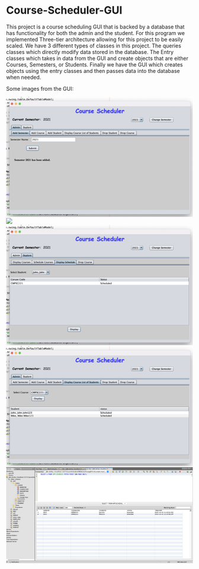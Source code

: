 # Course-Scheduler-GUI
This project is a course scheduling GUI that is backed by a database that has functionality for both the admin and the student. For this program we implemented Three-tier architecture allowing for this project to be easily scaled. We have 3 different types of classes in this project. The queries classes which directly modify data stored in the database. The Entry classes which takes in data from the GUI and create objects that are either Courses, Semesters, or Students. Finally we have the GUI which creates objects using the entry classes and then passes data into the database when needed.

Some images from the GUI:



<img src = "Screenshots/AddingSemester.png" width = 700>
<img src = "Screenshots/SchedulingCourses.png)" width = 700>
<img src = "Screenshots/DisplayingCourses.png" width = 700>
<img src = "Screenshots/DisplayingCourseStudents.png" width = 700>
<img src = "Screenshots/Database.png" width = 700>
